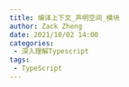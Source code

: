 ```yaml
---
title: 编译上下文_声明空间_模块
author: Zack Zheng
date: 2021/10/02 14:00
categories:
 - 深入理解Typescript
tags:
 - TypeScript
---
```


<simple-img src="编译上下文_声明空间_模块.svg" />

